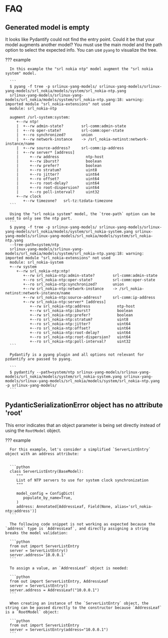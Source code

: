 # FAQ

## Generated model is empty

It looks like Pydantify could not find the entry point. Could it be that your model augments another model? You must use the main model and the path option to select the expected info. You can use `pyang` to visualize the tree.

??? example

      In this example the "srl nokia ntp" model augment the "srl nokia system" model.

      ```
      $ pyang -f tree -p srlinux-yang-models/ srlinux-yang-models/srlinux-yang-models/srl_nokia/models/system/srl_nokia-ntp.yang
      srlinux-yang-models/srlinux-yang-models/srl_nokia/models/system/srl_nokia-ntp.yang:18: warning: imported module "srl_nokia-extensions" not used
      module: srl_nokia-ntp

      augment /srl-system:system:
         +--rw ntp!
         |  +--rw admin-state?        srl-comm:admin-state
         |  +--ro oper-state?         srl-comm:oper-state
         |  +--ro synchronized?       union
         |  +--rw network-instance    -> /srl_nokia-netinst:network-instance/name
         |  +--rw source-address?     srl-comm:ip-address
         |  +--rw server* [address]
         |     +--rw address            ntp-host
         |     +--rw iburst?            boolean
         |     +--rw prefer?            boolean
         |     +--ro stratum?           uint8
         |     +--ro jitter?            uint64
         |     +--ro offset?            uint64
         |     +--ro root-delay?        uint64
         |     +--ro root-dispersion?   uint64
         |     +--ro poll-interval?     uint32
         +--rw clock
            +--rw timezone?   srl-tz:tzdata-timezone
      ```

      Using the "srl nokia system" model, the `tree-path` option can be used to only see the ntp part.
      ```
      $ pyang -f tree -p srlinux-yang-models/ srlinux-yang-models/srlinux-yang-models/srl_nokia/models/system/srl_nokia-system.yang srlinux-yang-models/srlinux-yang-models/srl_nokia/models/system/srl_nokia-ntp.yang
      --tree-path=system/ntp
      srlinux-yang-models/srlinux-yang-models/srl_nokia/models/system/srl_nokia-ntp.yang:18: warning: imported module "srl_nokia-extensions" not used
      module: srl_nokia-system
      +--rw system
         +--rw srl_nokia-ntp:ntp!
            +--rw srl_nokia-ntp:admin-state?        srl-comm:admin-state
            +--ro srl_nokia-ntp:oper-state?         srl-comm:oper-state
            +--ro srl_nokia-ntp:synchronized?       union
            +--rw srl_nokia-ntp:network-instance    -> /srl_nokia-netinst:network-instance/name
            +--rw srl_nokia-ntp:source-address?     srl-comm:ip-address
            +--rw srl_nokia-ntp:server* [address]
               +--rw srl_nokia-ntp:address            ntp-host
               +--rw srl_nokia-ntp:iburst?            boolean
               +--rw srl_nokia-ntp:prefer?            boolean
               +--ro srl_nokia-ntp:stratum?           uint8
               +--ro srl_nokia-ntp:jitter?            uint64
               +--ro srl_nokia-ntp:offset?            uint64
               +--ro srl_nokia-ntp:root-delay?        uint64
               +--ro srl_nokia-ntp:root-dispersion?   uint64
               +--ro srl_nokia-ntp:poll-interval?     uint32
      ```

      Pydantify is a pyang plugin and all options not relevant for pzdantify are passed to pyang.

      ```
      $ pydantify --path=system/ntp srlinux-yang-models/srlinux-yang-models/srl_nokia/models/system/srl_nokia-system.yang srlinux-yang-models/srlinux-yang-models/srl_nokia/models/system/srl_nokia-ntp.yang -p srlinux-yang-models/
      ```

## PydanticSerializationError object has no attribute 'root'

This error indicates that an object parameter is being set directly instead of using the `RootModel` object.


??? example


      For this example, let's consider a simplified `ServerListEntry` object with an address attribute:


      ```python
      class ServerListEntry(BaseModel):
         """
         List of NTP servers to use for system clock synchronization
         """

         model_config = ConfigDict(
            populate_by_name=True,
         )
         address: Annotated[AddressLeaf, Field(None, alias='srl_nokia-ntp:address')]
      ```

      The following code snippet is not working as expected because the `address` type is `AddressLeaf`, and directly assigning a string breaks the model validation:

      ```python
      from out import ServerListEntry
      server = ServerListEntry()
      server.address='10.0.0.1'
      ```

      To assign a value, an `AddressLeaf` object is needed:

      ```python
      from out import ServerListEntry, AddressLeaf
      server = ServerListEntry()
      server.address = AddressLeaf("10.0.0.1")
      ```

      When creating an instance of the `ServerListEntry` object, the string can be passed directly to the constructor because `AddressLeaf` is a `RootModel` object:

      ```python
      from out import ServerListEntry
      server = ServerListEntry(address="10.0.0.1")
      ```
